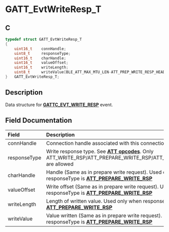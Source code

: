 # GATT_EvtWriteResp_T

## C

```c
typedef struct GATT_EvtWriteResp_T
{
    uint16_t    connHandle;
    uint8_t     responseType;
    uint16_t    charHandle;
    uint16_t    valueOffset;
    uint16_t    writeLength;
    uint8_t     writeValue[BLE_ATT_MAX_MTU_LEN-ATT_PREP_WRITE_RESP_HEADER_SIZE];
}   GATT_EvtWriteResp_T;
```

## Description

Data structure for **[GATTC_EVT_WRITE_RESP](GUID-506F6039-E62F-4121-8CA8-2335BAF7EFB6.md)** event.


## Field Documentation

|Field|Description|
|:---|:---|
|connHandle|Connection handle associated with this connection.|
|responseType|Write response type. See **[ATT opcodes](GUID-0B817A0F-1AA2-42B6-B93A-41A883437B34.md)**. Only ATT_WRITE_RSP/ATT_PREPARE_WRITE_RSP/ATT_EXECUTE_WRITE_RSP are allowed|
|charHandle|Handle (Same as in prepare write request). Used only when responseType is **[ATT_PREPARE_WRITE_RSP](GUID-0B817A0F-1AA2-42B6-B93A-41A883437B34.md)**|
|valueOffset|Write offset (Same as in prepare write request). Used only when responseType is **[ATT_PREPARE_WRITE_RSP](GUID-0B817A0F-1AA2-42B6-B93A-41A883437B34.md)**|
|writeLength|Length of written value. Used only when responseType is **[ATT_PREPARE_WRITE_RSP](GUID-0B817A0F-1AA2-42B6-B93A-41A883437B34.md)**|
|writeValue|Value written (Same as in prepare write request). Used only when responseType is **[ATT_PREPARE_WRITE_RSP](GUID-0B817A0F-1AA2-42B6-B93A-41A883437B34.md)**|
